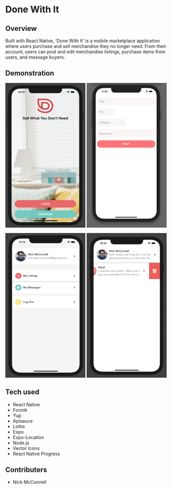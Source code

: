 # Done With It

## Overview

Built with React Native, 'Done With It' is a mobile marketplace application where users purchase and sell merchandise they no longer need.  From their account, users can post and edit merchandise listings, purchase items from users, and message buyers.

## Demonstration
<p align="center">
<img src="https://github.com/nicholasmcconnell/DoneWithIt/blob/master/app/assets/readme/WelcomeScreen.png" width="250" height="450"> 
    <img src="https://github.com/nicholasmcconnell/DoneWithIt/blob/master/app/assets/readme/ListingEditScreen.gif" width="250" height="450">
  </p>
  <p align="center">
  <img src="https://github.com/nicholasmcconnell/DoneWithIt/blob/master/app/assets/readme/AccountScreen.png" width="250" height="450"> 
  <img src="https://github.com/nicholasmcconnell/DoneWithIt/blob/master/app/assets/readme/MessagesScreen.png" width="250" height="450">
</p>

## Tech used

- React Native
- Formik
- Yup
- Apisauce
- Lottie
- Expo
- Expo-Location
- Node.js
- Vector Icons
- React Native Progress

## Contributers

- Nick McConnell
